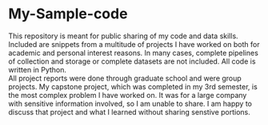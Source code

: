 # My-Sample-code
This repository is meant for public sharing of my code and data skills. Included are snippets from a multitude of projects I have worked on both for academic and personal interest reasons. In many cases, complete pipelines of collection and storage or complete datasets are not included.  All code is written in Python.  
All project reports were done through graduate school and were group projects. My capstone project, which was completed in my 3rd semester, is the most complex problem I have worked on. It was for a large company with sensitive information involved, so I am unable to share. I am happy to discuss that project and what I learned without sharing senstive portions. 
